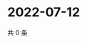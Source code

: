 # 2022-07-12

共 0 条

<!-- BEGIN WEIBO -->
<!-- 最后更新时间 Tue Jul 12 2022 11:58:28 GMT+0800 (China Standard Time) -->

<!-- END WEIBO -->
